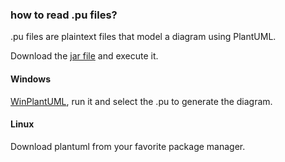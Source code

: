 ### how to read .pu files?

.pu files are plaintext files that model a diagram using PlantUML.

Download the [jar file](https://github.com/plantuml/plantuml/releases) and execute it.

#### Windows

[WinPlantUML](https://apps.microsoft.com/detail/9njh4b0fxgh4?hl=en-us&gl=US), run it and select the .pu to generate the diagram.

#### Linux

Download plantuml from your favorite package manager.

